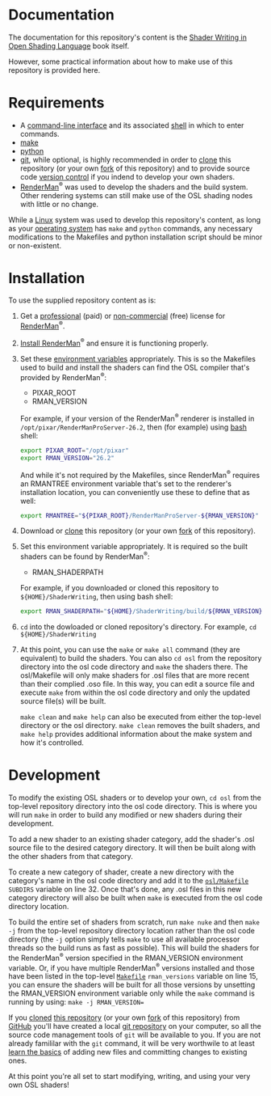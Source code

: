 # Documentation

The documentation for this repository's content is the
[Shader Writing in Open Shading Language](https://www.routledge.com/Shader-Writing-in-Open-Shading-Language-with-RenderManr-Examples/Prater/p/book/9781032421100)
book itself.

However, some practical information about how to make use of this repository is provided here.

# Requirements
* A [command-line interface](https://en.wikipedia.org/wiki/Command-line_interface)
and its associated [shell](https://en.wikipedia.org/wiki/Shell_(computing))
in which to enter commands.
* [make](https://www.gnu.org/software/make/)
* [python](https://www.python.org/)
* [git](https://git-scm.com/), while optional, is highly recommended in order to
[clone](https://docs.github.com/en/repositories/creating-and-managing-repositories/cloning-a-repository)
this repository
(or your own [fork](https://docs.github.com/en/pull-requests/collaborating-with-pull-requests/working-with-forks/about-forks)
of this repository)
and to provide source code
[version control](https://git-scm.com/video/what-is-version-control)
if you indend to develop your own shaders.
* [RenderMan](https://renderman.pixar.com/product)<sup>&reg;</sup>
was used to develop the shaders and the build system.
Other rendering systems can still make use of the OSL shading nodes with little or no change.

While a [Linux](https://en.wikipedia.org/wiki/Linux)
system was used to develop this repository's content, as long as your
[operating system](https://www.educative.io/answers/differences-between-windows-macos-and-linux-operating-systems)
has `make` and `python` commands, any necessary modifications to the Makefiles and python installation script should be minor or non-existent.

# Installation
To use the supplied repository content as is:

1. Get a [professional](https://renderman.pixar.com/store) (paid) or 
[non-commercial](https://renderman.pixar.com/store) (free)  license for 
[RenderMan](https://renderman.pixar.com/product)<sup>&reg;</sup>.

1. [Install RenderMan](https://rmanwiki.pixar.com/display/REN/Installation+and+Licensing)<sup>&reg;</sup> and ensure it is functioning properly.

1. Set these [environment variables](https://en.wikipedia.org/wiki/Environment_variable) 
appropriately.
This is so the Makefiles used to build and install the shaders can find the OSL compiler that's provided by RenderMan<sup>&reg;</sup>:
    * PIXAR_ROOT
    * RMAN_VERSION

    For example, if your version of the RenderMan<sup>&reg;</sup> renderer is installed in
    `/opt/pixar/RenderManProServer-26.2`, then (for example) using
    [bash](https://en.wikipedia.org/wiki/Bash_(Unix_shell)) shell:

    ```bash
    export PIXAR_ROOT="/opt/pixar"
    export RMAN_VERSION="26.2"
    ```
    
    And while it's not required by the Makefiles, since RenderMan<sup>&reg;</sup> requires an RMANTREE environment variable that's set to the renderer's installation location, you can conveniently use these to define that as well:
    
    ```bash
    export RMANTREE="${PIXAR_ROOT}/RenderManProServer-${RMAN_VERSION}"
    ```

1. Download or [clone](https://docs.github.com/en/repositories/creating-and-managing-repositories/cloning-a-repository) this repository
(or your own [fork](https://docs.github.com/en/pull-requests/collaborating-with-pull-requests/working-with-forks/about-forks)
of this repository).

1. Set this environment variable appropriately. It is required so the built shaders can be found by RenderMan<sup>&reg;</sup>:

    - RMAN_SHADERPATH

    For example, if you downloaded or cloned this repository to `${HOME}/ShaderWriting`, then using bash shell:

    ```bash
    export RMAN_SHADERPATH="${HOME}/ShaderWriting/build/${RMAN_VERSION}/shaders:${RMAN_SHADERPATH}"
    ```

1. `cd` into the dowloaded or cloned repository's directory. For example, `cd ${HOME}/ShaderWriting`

1. At this point, you can use the `make` or `make all` command (they are equivalent) to build the shaders.
You can also `cd osl` from the repository directory into the osl code directory and `make` the shaders there.
The osl/Makefile will only make shaders for .osl files that are more recent than their complied .oso file.
In this way, you can edit a source file and execute `make` from within the osl code directory and only the updated source file(s) will be built.

    `make clean` and `make help` can also be executed from either the top-level directory or the osl directory.
`make clean` removes the built shaders, and `make help` provides additional information about the make system and how it's controlled.


# Development

To modify the existing OSL shaders or to develop your own, `cd osl` from the top-level repository directory into the osl code directory.
This is where you will run `make` in order to build any modified or new shaders during their development.

To add a new shader to an existing shader category, add the shader's .osl source file to the desired category directory. It will then be built along with the other shaders from that category.

To create a new category of shader, create a new directory with the category's name in the osl code directory and add it to the [`osl/Makefile`](../osl/Makefile) `SUBDIRS` variable on line 32.
Once that's done, any .osl files in this new category directory will also be built when `make` is executed from the osl code directory location.

To build the entire set of shaders from scratch, run `make nuke` and then `make -j` from the top-level repository directory location rather than the osl code directory (the `-j` option simply tells `make` to use all available processor threads so the build runs as fast as possible).
This will build the shaders for the RenderMan<sup>&reg;</sup> version specified in the RMAN_VERSION environment variable.
Or, if you have multiple RenderMan<sup>&reg;</sup> versions installed and those have been listed in the top-level [`Makefile`](../Makefile) `rman_versions` variable on line 15,
you can ensure the shaders will be built for all those versions by unsetting the RMAN_VERSION environment variable only while the `make` command is running by using: `make -j RMAN_VERSION=`

If you [cloned](https://docs.github.com/en/repositories/creating-and-managing-repositories/cloning-a-repository)
[this repository](https://github.com/mprater/ShaderWriting)
(or your own [fork](https://docs.github.com/en/pull-requests/collaborating-with-pull-requests/working-with-forks/about-forks)
of this repository)
from [GitHub](https://docs.github.com/)
you'll have created a local
[git repository](https://git-scm.com/book/en/v2/Git-Basics-Getting-a-Git-Repository)
on your computer, so all the source code management tools of `git` will be available to you.
If you are not already famililar with the `git` command, it will be very worthwile to at least 
[learn the basics](https://git-scm.com/doc)
of adding new files and committing changes to existing ones.

At this point you're all set to start modifying, writing, and using your very own OSL shaders!
